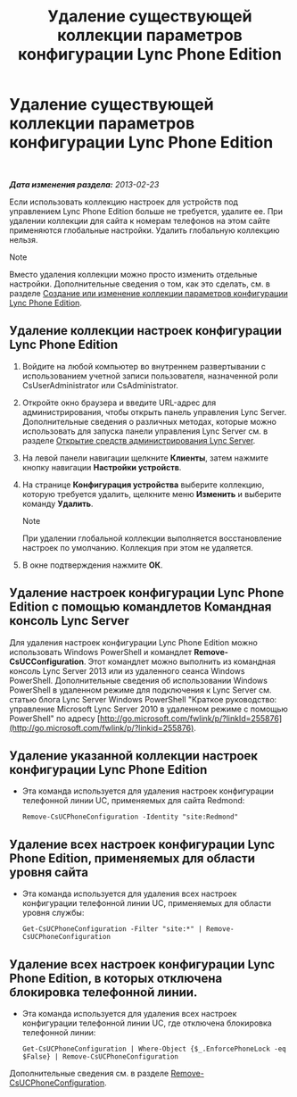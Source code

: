 ﻿---
title: Удаление существующей коллекции параметров конфигурации Lync Phone Edition
TOCTitle: Удаление существующей коллекции параметров конфигурации Lync Phone Edition
ms:assetid: 1bfc427d-4dcd-4199-b25f-8d5cfec2164f
ms:mtpsurl: https://technet.microsoft.com/ru-ru/library/JJ687984(v=OCS.15)
ms:contentKeyID: 49887887
ms.date: 05/19/2016
mtps_version: v=OCS.15
ms.translationtype: HT
---

# Удаление существующей коллекции параметров конфигурации Lync Phone Edition

 

_**Дата изменения раздела:** 2013-02-23_

Если использовать коллекцию настроек для устройств под управлением Lync Phone Edition больше не требуется, удалите ее. При удалении коллекции для сайта к номерам телефонов на этом сайте применяются глобальные настройки. Удалить глобальную коллекцию нельзя.

> [!note]  
> Вместо удаления коллекции можно просто изменить отдельные настройки. Дополнительные сведения о том, как это сделать, см. в разделе <a href="lync-server-2013-create-or-modify-a-collection-of-lync-phone-edition-configuration-settings.md">Создание или изменение коллекции параметров конфигурации Lync Phone Edition</a>.

## Удаление коллекции настроек конфигурации Lync Phone Edition

1.  Войдите на любой компьютер во внутреннем развертывании с использованием учетной записи пользователя, назначенной роли CsUserAdministrator или CsAdministrator.

2.  Откройте окно браузера и введите URL-адрес для администрирования, чтобы открыть панель управления Lync Server. Дополнительные сведения о различных методах, которые можно использовать для запуска панели управления Lync Server см. в разделе [Открытие средств администрирования Lync Server](lync-server-2013-open-lync-server-administrative-tools.md).

3.  На левой панели навигации щелкните **Клиенты**, затем нажмите кнопку навигации **Настройки устройств**.

4.  На странице **Конфигурация устройства** выберите коллекцию, которую требуется удалить, щелкните меню **Изменить** и выберите команду **Удалить**.
    
    > [!note]  
    > При удалении глобальной коллекции выполняется восстановление настроек по умолчанию. Коллекция при этом не удаляется.

5.  В окне подтверждения нажмите **ОК**.

## Удаление настроек конфигурации Lync Phone Edition с помощью командлетов Командная консоль Lync Server

Для удаления настроек конфигурации Lync Phone Edition можно использовать Windows PowerShell и командлет **Remove-CsUCConfiguration**. Этот командлет можно выполнить из командная консоль Lync Server 2013 или из удаленного сеанса Windows PowerShell. Дополнительные сведения об использовании Windows PowerShell в удаленном режиме для подключения к Lync Server см. статью блога Lync Server Windows PowerShell "Краткое руководство: управление Microsoft Lync Server 2010 в удаленном режиме с помощью PowerShell" по адресу [http://go.microsoft.com/fwlink/p/?linkId=255876](http://go.microsoft.com/fwlink/p/?linkid=255876).

## Удаление указанной коллекции настроек конфигурации Lync Phone Edition

  - Эта команда используется для удаления настроек конфигурации телефонной линии UC, применяемых для сайта Redmond:
    
        Remove-CsUCPhoneConfiguration -Identity "site:Redmond"

## Удаление всех настроек конфигурации Lync Phone Edition, применяемых для области уровня сайта

  - Эта команда используется для удаления всех настроек конфигурации телефонной линии UC, применяемых для области уровня службы:
    
        Get-CsUCPhoneConfiguration -Filter "site:*" | Remove-CsUCPhoneConfiguration

## Удаление всех настроек конфигурации Lync Phone Edition, в которых отключена блокировка телефонной линии.

  - Эта команда используется для удаления всех настроек конфигурации телефонной линии UC, где отключена блокировка телефонной линии:
    
        Get-CsUCPhoneConfiguration | Where-Object {$_.EnforcePhoneLock -eq $False} | Remove-CsUCPhoneConfiguration

Дополнительные сведения см. в разделе [Remove-CsUCPhoneConfiguration](https://docs.microsoft.com/en-us/powershell/module/skype/Remove-CsUCPhoneConfiguration).

